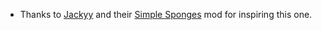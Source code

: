 + Thanks to [Jackyy](https://www.curseforge.com/members/jackyy) and their [Simple Sponges](https://www.curseforge.com/minecraft/mc-mods/simple-sponge) mod for inspiring this one.
